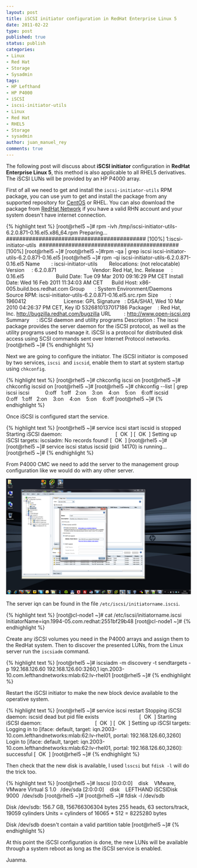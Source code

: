 ```yaml
---
layout: post
title: iSCSI initiator configuration in RedHat Enterprise Linux 5
date: 2011-02-22
type: post
published: true
status: publish
categories:
- Linux
- Red Hat
- Storage
- Sysadmin
tags:
- HP Lefthand
- HP P4000
- iSCSI
- iscsi-initiator-utils
- Linux
- Red Hat
- RHEL5
- Storage
- sysadmin
author: juan_manuel_rey
comments: true
---
```


The following post will discuss about **iSCSI initiator** configuration in **RedHat Enterprise Linux 5**, this method is also applicable to all RHEL5 derivatives. The iSCSI LUNs will be provided by an HP P4000 array.

First of all we need to get and install the `iscsi-initiator-utils` RPM package, you can use yum to get and install the package from any supported repository for [CentOS](http://www.centos.org/) or RHEL. You can also download the package from [RedHat Network](http://rhn.redhat.com/) if you have a valid RHN account and your system doesn't have internet connection.

{% highlight text %}
[root@rhel5 ~]# rpm -ivh /tmp/iscsi-initiator-utils-6.2.0.871-0.16.el5.x86_64.rpm
Preparing...                ########################################### [100%]
   1:iscsi-initiator-utils  ########################################### [100%]
[root@rhel5 ~]#
[root@rhel5 ~]#rpm -qa | grep iscsi
iscsi-initiator-utils-6.2.0.871-0.16.el5
[root@rhel5 ~]# rpm -qi iscsi-initiator-utils-6.2.0.871-0.16.el5
Name        : iscsi-initiator-utils        Relocations: (not relocatable)
Version     : 6.2.0.871                         Vendor: Red Hat, Inc.
Release     : 0.16.el5                      Build Date: Tue 09 Mar 2010 09:16:29 PM CET
Install Date: Wed 16 Feb 2011 11:34:03 AM CET      Build Host: x86-005.build.bos.redhat.com
Group       : System Environment/Daemons    Source RPM: iscsi-initiator-utils-6.2.0.871-0.16.el5.src.rpm
Size        : 1960412                          License: GPL
Signature   : DSA/SHA1, Wed 10 Mar 2010 04:26:37 PM CET, Key ID 5326810137017186
Packager    : Red Hat, Inc. <http://bugzilla.redhat.com/bugzilla>
URL         : http://www.open-iscsi.org
Summary     : iSCSI daemon and utility programs
Description :
The iscsi package provides the server daemon for the iSCSI protocol,
as well as the utility programs used to manage it. iSCSI is a protocol
for distributed disk access using SCSI commands sent over Internet
Protocol networks.
[root@rhel5 ~]#
{% endhighlight %}

Next we are going to configure the initiator. The iSCSI initiator is composed by two services, `iscsi `and `iscsid`, enable them to start at system startup using `chkconfig`.

{% highlight text %}
[root@rhel5 ~]# chkconfig iscsi on
[root@rhel5 ~]# chkconfig iscsid on
[root@rhel5 ~]#
[root@rhel5 ~]# chkconfig --list | grep iscsi
iscsi           0:off   1:off   2:on    3:on    4:on    5:on    6:off
iscsid          0:off   1:off   2:on    3:on    4:on    5:on    6:off
[root@rhel5 ~]#
{% endhighlight %}

Once iSCSI is configured start the service.

{% highlight text %}
[root@rhel5 ~]# service iscsi start
iscsid is stopped
Starting iSCSI daemon:                                     [  OK  ]
                                                           [  OK  ]
Setting up iSCSI targets: iscsiadm: No records found!
                                                           [  OK  ]
[root@rhel5 ~]#
[root@rhel5 ~]# service iscsi status
iscsid (pid  14170) is running...
[root@rhel5 ~]#
{% endhighlight %}

From P4000 CMC we need to add the server to the management group configuration like we would do with any other server.

[![](/images/p4000-addserver.png "P4000 CMC add server")]({{site.url}}/images/p4000-addserver.png)

The server iqn can be found in the file `/etc/iscsi/initiatorname.iscsi`.

{% highlight text %}
[root@cl-node1 ~]# cat /etc/iscsi/initiatorname.iscsi
InitiatorName=iqn.1994-05.com.redhat:2551bf29b48
[root@cl-node1 ~]#
{% endhighlight %}

Create any iSCSI volumes you need in the P4000 arrays and assign them to the RedHat system. Then to discover the presented LUNs, from the Linux server run the `iscsiadm` command.

{% highlight text %}
[root@rhel5 ~]# iscsiadm -m discovery -t sendtargets -p 192.168.126.60
192.168.126.60:3260,1 iqn.2003-10.com.lefthandnetworks:mlab:62:lv-rhel01
[root@rhel5 ~]#
{% endhighlight %}

Restart the iSCSI initiator to make the new block device available to the operative system.

{% highlight text %}
[root@rhel5 ~]# service iscsi restart
Stopping iSCSI daemon:
iscsid dead but pid file exists                            [  OK  ]
Starting iSCSI daemon:                                     [  OK  ]
                                                           [  OK  ]
Setting up iSCSI targets: Logging in to [iface: default, target: iqn.2003-10.com.lefthandnetworks:mlab:62:lv-rhel01, portal: 192.168.126.60,3260]
Login to [iface: default, target: iqn.2003-10.com.lefthandnetworks:mlab:62:lv-rhel01, portal: 192.168.126.60,3260]: successful
                                                           [  OK  ]
[root@rhel5 ~]#
{% endhighlight %}

Then check that the new disk is available, I used `lsscsi` but `fdisk -l` will do the trick too.

{% highlight text %}
[root@rhel5 ~]# lsscsi
[0:0:0:0]    disk    VMware,  VMware Virtual S 1.0   /dev/sda
[2:0:0:0]    disk    LEFTHAND iSCSIDisk        9000  /dev/sdb
[root@rhel5 ~]#
[root@rhel5 ~]# fdisk -l /dev/sdb

Disk /dev/sdb: 156.7 GB, 156766306304 bytes
255 heads, 63 sectors/track, 19059 cylinders
Units = cylinders of 16065 * 512 = 8225280 bytes

Disk /dev/sdb doesn't contain a valid partition table
[root@rhel5 ~]#
{% endhighlight %}

At this point the iSCSI configuration is done, the new LUNs will be available through a system reboot as long as the iSCSI service is enabled.

Juanma.

